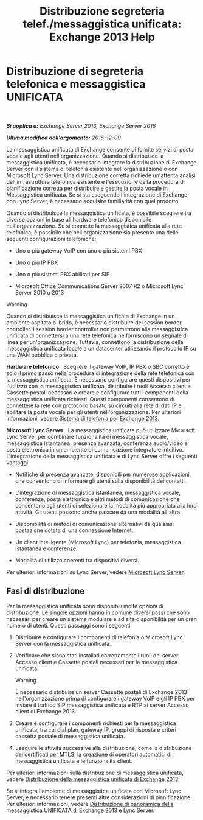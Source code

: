 ﻿---
title: 'Distribuzione segreteria telef./messaggistica unificata: Exchange 2013 Help'
TOCTitle: Distribuzione di segreteria telefonica e messaggistica UNIFICATA
ms:assetid: 3df61b62-a1e4-41fb-969c-319189ae4e42
ms:mtpsurl: https://technet.microsoft.com/it-it/library/JJ673519(v=EXCHG.150)
ms:contentKeyID: 50480464
ms.date: 05/22/2018
mtps_version: v=EXCHG.150
ms.translationtype: MT
---

# Distribuzione di segreteria telefonica e messaggistica UNIFICATA

 

_**Si applica a:** Exchange Server 2013, Exchange Server 2016_

_**Ultima modifica dell'argomento:** 2016-12-09_

La messaggistica unificata di Exchange consente di fornite servizi di posta vocale agli utenti nell'organizzazione. Quando si distribuisce la messaggistica unificata, è necessario integrare la distribuzione di Exchange Server con il sistema di telefonia esistente nell'organizzazione o con Microsoft Lync Server. Una distribuzione corretta richiede un'attenta analisi dell'infrastruttura telefonica esistente e l'esecuzione della procedura di pianificazione corretta per distribuire e gestire la posta vocale in Messaggistica unificata. Se si sta eseguendo l'integrazione di Exchange con Lync Server, è necessario acquisire familiarità con quel prodotto.

Quando si distribuisce la messaggistica unificata, è possibile scegliere tra diverse opzioni in base all'hardware telefonico disponibile nell'organizzazione. Se si connette la messaggistica unificata alla rete telefonica, è possibile che nell'organizzazione sia presente una delle seguenti configurazioni telefoniche:

  - Uno o più gateway VoIP con uno o più sistemi PBX

  - Uno o più IP PBX

  - Uno o più sistemi PBX abilitati per SIP

  - Microsoft Office Communications Server 2007 R2 o Microsoft Lync Server 2010 o 2013


> [!WARNING]
> Quando si distribuisce la messaggistica unificata di Exchange in un ambiente ospitato o ibrido, è necessario distribuire dei session border controller. I session border controller non permettono alla messaggistica unificata di connettersi a una rete telefonica né forniscono un segnale di linea per un'organizzazione. Tuttavia, connettono la distribuzione della messaggistica unificata locale a un datacenter utilizzando il protocollo IP su una WAN pubblica o privata.



**Hardware telefonico**   Scegliere il gateway VoIP, IP PBX o SBC corretto è solo il primo passo nella procedura di integrazione della rete telefonica con la messaggistica unificata. È necessario configurare questi dispositivi per l'utilizzo con la messaggistica unificata, distribuire i ruoli Accesso client e Cassette postali necessari e creare e configurare tutti i componenti della messaggistica unificata richiesti. Questi componenti consentono di connettere la rete con protocollo basato su circuiti alla rete di dati IP e abilitare la posta vocale per gli utenti nell'organizzazione. Per ulteriori informazioni, vedere [Sistema di telefonia per Exchange 2013](https://docs.microsoft.com/it-it/exchange/voice-mail-unified-messaging/telephone-system-integration-with-um/telephony-advisor-for-exchange-2013).

**Microsoft Lync Server**   La messaggistica unificata può utilizzare Microsoft Lync Server per combinare funzionalità di messaggistica vocale, messaggistica istantanea, presenza avanzata, conferenza audio/video e posta elettronica in un ambiente di comunicazione integrato e intuitivo. L'integrazione della messaggistica unificata e di Lync Server offre i seguenti vantaggi:

  - Notifiche di presenza avanzate, disponibili per numerose applicazioni, che consentono di informare gli utenti sulla disponibilità dei contatti.

  - L'integrazione di messaggistica istantanea, messaggistica vocale, conferenze, posta elettronica e altri metodi di comunicazione che consentono agli utenti di selezionare la modalità più appropriata alla loro attività. Gli utenti possono anche passare da una modalità all'altra.

  - Disponibilità di metodi di comunicazione alternativi da qualsiasi postazione dotata di una connessione Internet.

  - Un client intelligente (Microsoft Lync) per telefonia, messaggistica istantanea e conferenze.

  - Modalità di utilizzo coerenti tra dispositivi diversi.

Per ulteriori informazioni su Lync Server, vedere [Microsoft Lync Server](https://go.microsoft.com/fwlink/p/?linkid=265752).

## Fasi di distribuzione

Per la messaggistica unificata sono disponibili molte opzioni di distribuzione. Le singole opzioni hanno in comune diversi passi che sono necessari per creare un sistema modulare e ad alta disponibilità per un gran numero di utenti. Questi passaggi sono i seguenti:

1.  Distribuire e configurare i componenti di telefonia o Microsoft Lync Server con la messaggistica unificata.

2.  Verificare che siano stati installati correttamente i ruoli del server Accesso client e Cassette postali necessari per la messaggistica unificata.
    

    > [!WARNING]
    > È necessario distribuire un server Cassette postali di Exchange 2013 nell'organizzazione prima di configurare i gateway VoIP e gli IP PBX per inviare il traffico SIP messaggistica unificata e RTP ai server Accesso client di Exchange 2013.



3.  Creare e configurare i componenti richiesti per la messaggistica unificata, tra cui dial plan, gateway IP, gruppi di risposta e criteri cassetta postale di messaggistica unificata.

4.  Eseguire le attività successive alla distribuzione, come la distribuzione dei certificati per MTLS, la creazione di operatori automatici di messaggistica unificata e le funzionalità client.

Per ulteriori informazioni sulla distribuzione di messaggistica unificata, vedere [Distribuzione della messaggistica unificata di Exchange 2013](deploy-exchange-2013-um-exchange-2013-help.md).

Se si integra l'ambiente di messaggistica unificata con Microsoft Lync Server, è necessario tenere presenti altre considerazioni di pianificazione. Per ulteriori informazioni, vedere [Distribuzione di panoramica della messaggistica UNIFICATA di Exchange 2013 e Lync Server](deploying-exchange-2013-um-and-lync-server-overview-exchange-2013-help.md).

